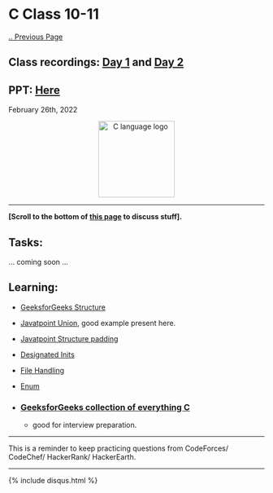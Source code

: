 # C Class 10-11

[.. Previous Page](..)

## Class recordings: [Day 1](https://drive.google.com/file/d/1ESVNSq7B49HDw4KBcs74hnzNczrtu2YV/view?usp=sharing) and [Day 2](https://drive.google.com/file/d/1VNTvd2ghUE7vnP4D31CtFJmhxK2o04_d/view?usp=sharing)

## PPT: [Here](./CC_FirstYe_Class10.pdf)

February 26th, 2022

<div align="center"><img src="../C_logo.png" alt="C language logo" height=150/></div>

<hr>

**[Scroll to the bottom of [this page](https://cc-mnnit.github.io/2021-22-Classes/Freshers/C/2022_02_26_CClass-10/) to discuss stuff].**

## Tasks:

... coming soon ...

## Learning:

- [GeeksforGeeks Structure](https://www.geeksforgeeks.org/structures-c/)
- [Javatpoint Union](https://www.javatpoint.com/c-union), good example present here.
- [Javatpoint Structure padding](https://www.javatpoint.com/structure-padding-in-c)
- [Designated Inits](https://gcc.gnu.org/onlinedocs/gcc/Designated-Inits.html)
- [File Handling](https://www.javatpoint.com/file-handling-in-c)
- [Enum](https://www.geeksforgeeks.org/enumeration-enum-c/)

- ### [GeeksforGeeks collection of everything C](https://www.geeksforgeeks.org/c-programming-language/)
    - good for interview preparation.

<hr>

This is a reminder to keep practicing questions from CodeForces/ CodeChef/ HackerRank/ HackerEarth.

<hr>

{% include disqus.html %}

